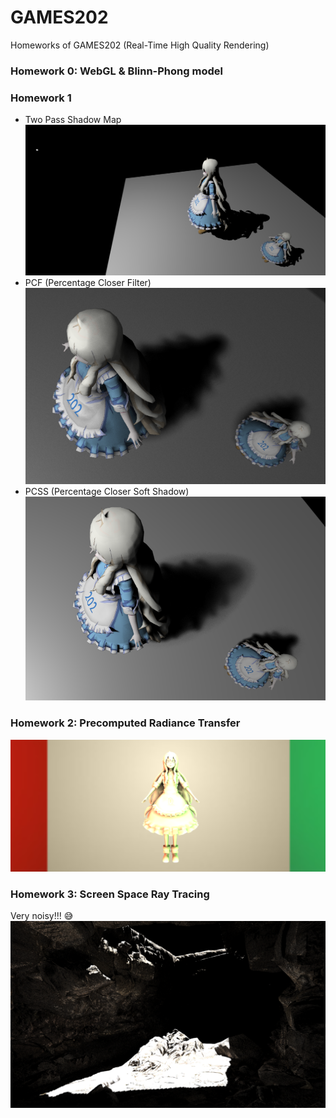 # GAMES202

Homeworks of GAMES202 (Real-Time High Quality Rendering)

### Homework 0: WebGL & Blinn-Phong model

### Homework 1

- Two Pass Shadow Map
  ![Shadow Map](images/1_SM.png "硬阴影")
- PCF (Percentage Closer Filter)
  ![PCF](images/1_PCF.png)
- PCSS (Percentage Closer Soft Shadow)
  ![PCSS](images/1_PCSS.png)

### Homework 2: Precomputed Radiance Transfer

![CornellBox](images/2_PRT.png)

### Homework 3: Screen Space Ray Tracing

Very noisy!!! 😅
![Cave](images/3_Cave.png)
